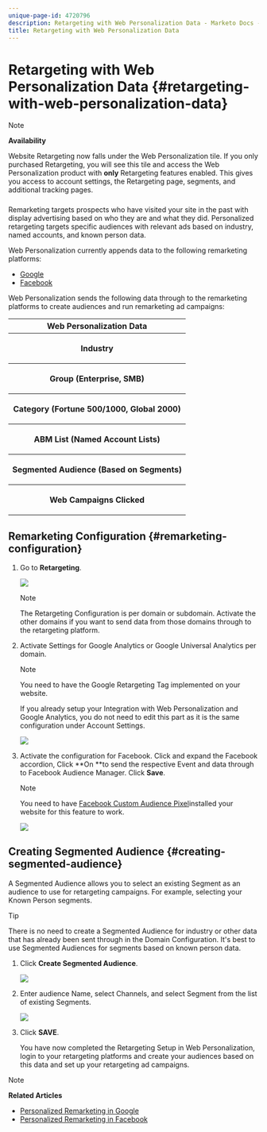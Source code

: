 ```yaml
---
unique-page-id: 4720796
description: Retargeting with Web Personalization Data - Marketo Docs - Product Documentation
title: Retargeting with Web Personalization Data
---
```


# Retargeting with Web Personalization Data {#retargeting-with-web-personalization-data}

>[!NOTE]
>
>**Availability**
>
>Website Retargeting now falls under the Web Personalization tile. If you only purchased Retargeting, you will see this tile and access the Web Personalization product with **only** Retargeting features enabled. This gives you access to account settings, the Retargeting page, segments, and additional tracking pages.

### 

Remarketing targets prospects who have visited your site in the past with display advertising based on who they are and what they did. Personalized retargeting targets specific audiences with relevant ads based on industry, named accounts, and known person data.

Web Personalization currently appends data to the following remarketing platforms:

* [Google](personalized-remarketing-in-google.md)
* [Facebook](personalized-remarketing-in-facebook.md)

Web Personalization sends the following data through to the remarketing platforms to create audiences and run remarketing ad campaigns:

<table> 
 <tbody> 
  <tr> 
   <th colspan="1">Web Personalization Data</th> 
  </tr> 
  <tr> 
   <th><p>Industry</p></th> 
  </tr> 
  <tr> 
   <th><p>Group (Enterprise, SMB)</p></th> 
  </tr> 
  <tr> 
   <th><p>Category (Fortune 500/1000, Global 2000)</p></th> 
  </tr> 
  <tr> 
   <th><p>ABM List (Named Account Lists)</p></th> 
  </tr> 
  <tr> 
   <th><p>Segmented Audience (Based on Segments)</p></th> 
  </tr> 
  <tr> 
   <th><p>Web Campaigns Clicked</p></th> 
  </tr> 
 </tbody> 
</table>

## Remarketing Configuration {#remarketing-configuration}

1. Go to **Retargeting**.

   ![](assets/one.png)

   >[!NOTE]
   >
   >The Retargeting Configuration is per domain or subdomain. Activate the other domains if you want to send data from those domains through to the retargeting platform.

1. Activate Settings for Google Analytics or Google Universal Analytics per domain.

   >[!NOTE]
   >
   >You need to have the Google Retargeting Tag implemented on your website. 
   >
   >
   >If you already setup your Integration with Web Personalization and Google Analytics, you do not need to edit this part as it is the same configuration under Account Settings.

   ![](assets/two.png)

1. Activate the configuration for Facebook. Click and expand the Facebook accordion, Click **On **to send the respective Event and data through to Facebook Audience Manager. Click **Save**.

   >[!NOTE]
   >
   >You need to have [Facebook Custom Audience Pixel](https://developers.facebook.com/docs/ads-for-websites/website-custom-audiences/getting-started#install-the-pixel)installed your website for this feature to work.

   ![](assets/three.png)

## Creating Segmented Audience {#creating-segmented-audience}

A Segmented Audience allows you to select an existing Segment as an audience to use for retargeting campaigns. For example, selecting your Known Person segments.

>[!TIP]
>
>There is no need to create a Segmented Audience for industry or other data that has already been sent through in the Domain Configuration. It's best to use Segmented Audiences for segments based on known person data.

1. Click **Create Segmented Audience**.

   ![](assets/image2015-1-15-16-3a36-3a38.png)

1. Enter audience Name, select Channels, and select Segment from the list of existing Segments.

   ![](assets/image2015-1-15-16-3a40-3a17.png)

1. Click **SAVE**.

   You have now completed the Retargeting Setup in Web Personalization, login to your retargeting platforms and create your audiences based on this data and set up your retargeting ad campaigns.

>[!NOTE]
>
>**Related Articles**
>
>* [Personalized Remarketing in Google](personalized-remarketing-in-google.md)
>* [Personalized Remarketing in Facebook](personalized-remarketing-in-facebook.md)
>

